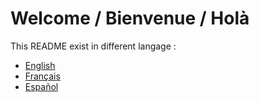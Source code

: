 # Welcome / Bienvenue / Holà

This README exist in different langage :  
- [English](READMEEN.md)  
- [Français](READMEFR.md)  
- [Español](READMEES.md)